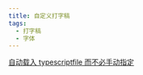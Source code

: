 ```yaml
---
title: 自定义打字稿
tags:
  - 打字稿
  - 字体
---
```

[自动载入 typescriptfile 而不必手动指定](自动载入%20typescriptfile%20而不必手动指定.md)

